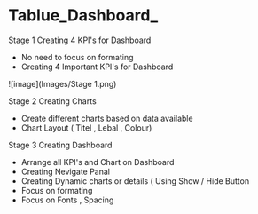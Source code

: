 # Tablue_Dashboard_
 
 Stage 1  Creating 4 KPI's for Dashboard
 - No need to focus on formating
 - Creating 4 Important KPI's for Dashboard
 
 ![image](Images/Stage 1.png)

 
 Stage 2 Creating Charts
 - Create different charts based on data available
 - Chart Layout ( Titel , Lebal , Colour)
 
 
 
 Stage 3 Creating Dashboard
 - Arrange all KPI's and Chart on Dashboard
 - Creating Nevigate Panal
 - Creating Dynamic charts or details ( Using Show / Hide Button
 - Focus on formating
 - Focus on Fonts , Spacing
